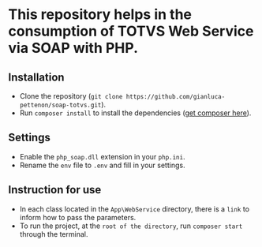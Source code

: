 This repository helps in the consumption of TOTVS Web Service via SOAP with PHP.
============================

## Installation
- Clone the repository (`git clone https://github.com/gianluca-pettenon/soap-totvs.git`).
- Run `composer install` to install the dependencies ([get composer here](https://getcomposer.org/download)).

## Settings
- Enable the `php_soap.dll` extension in your `php.ini`.
- Rename the `env` file to `.env` and fill in your settings.

## Instruction for use
- In each class located in the `App\WebService` directory, there is a `link` to inform how to pass the parameters.
- To run the project, at the `root of the directory`, run `composer start` through the terminal.

